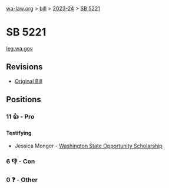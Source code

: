 [wa-law.org](/) > [bill](/bill/) > [2023-24](/bill/2023-24/) > [SB 5221](/bill/2023-24/sb/5221/)

# SB 5221
[leg.wa.gov](https://app.leg.wa.gov/billsummary?BillNumber=5221&Year=2023&Initiative=false)

## Revisions
* [Original Bill](1/)

## Positions
### 11 👍 - Pro
#### Testifying
* Jessica Monger - [Washington State Opportunity Scholarship](/org/washington_state_opportunity_scholarship/)

### 6 👎 - Con

### 0 ❓ - Other
